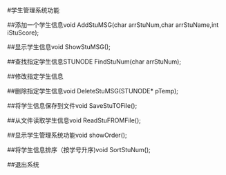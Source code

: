 #学生管理系统功能 

##添加一个学生信息void AddStuMSG(char arrStuNum,char arrStuName,int iStuScore);

##显示学生信息void ShowStuMSG();

##查找指定学生信息STUNODE FindStuNum(char arrStuNum);

##修改指定学生信息

##删除指定学生信息void DeleteStuMSG(STUNODE* pTemp); 

##将学生信息保存到文件void SaveStuTOFile(); 

##从文件读取学生信息void ReadStuFROMFile(); 

##显示学生管理系统功能void showOrder(); 

##将学生信息排序（按学号升序)void SortStuNum(); 

##退出系统

